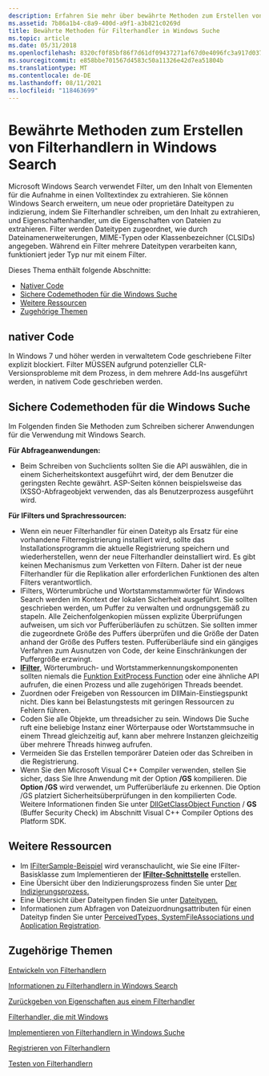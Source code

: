 ```yaml
---
description: Erfahren Sie mehr über bewährte Methoden zum Erstellen von Filterhandlern in Windows Search. Die Suche verwendet Filter, um Elemente für die Aufnahme in einen Volltextindex zu extrahieren.
ms.assetid: 7b86a1b4-c8a9-400d-a9f1-a3b821c0269d
title: Bewährte Methoden für Filterhandler in Windows Suche
ms.topic: article
ms.date: 05/31/2018
ms.openlocfilehash: 8320cf0f85bf86f7d61df09437271af67d0e4096fc3a917d037914854c9bad3d
ms.sourcegitcommit: e858bbe701567d4583c50a11326e42d7ea51804b
ms.translationtype: MT
ms.contentlocale: de-DE
ms.lasthandoff: 08/11/2021
ms.locfileid: "118463699"
---
```

# <a name="best-practices-for-creating-filter-handlers-in-windows-search"></a>Bewährte Methoden zum Erstellen von Filterhandlern in Windows Search

Microsoft Windows Search verwendet Filter, um den Inhalt von Elementen für die Aufnahme in einen Volltextindex zu extrahieren. Sie können Windows Search erweitern, um neue oder proprietäre Dateitypen zu indizierung, indem Sie Filterhandler schreiben, um den Inhalt zu extrahieren, und Eigenschaftenhandler, um die Eigenschaften von Dateien zu extrahieren. Filter werden Dateitypen zugeordnet, wie durch Dateinamenerweiterungen, MIME-Typen oder Klassenbezeichner (CLSIDs) angegeben. Während ein Filter mehrere Dateitypen verarbeiten kann, funktioniert jeder Typ nur mit einem Filter.

Dieses Thema enthält folgende Abschnitte:

-   [Nativer Code](#native-code)
-   [Sichere Codemethoden für die Windows Suche](#secure-code-practices-for-windows-search)
-   [Weitere Ressourcen](#additional-resources)
-   [Zugehörige Themen](#related-topics)

## <a name="native-code"></a>nativer Code

In Windows 7 und höher werden in verwaltetem Code geschriebene Filter explizit blockiert. Filter MÜSSEN aufgrund potenzieller CLR-Versionsprobleme mit dem Prozess, in dem mehrere Add-Ins ausgeführt werden, in nativem Code geschrieben werden.

## <a name="secure-code-practices-for-windows-search"></a>Sichere Codemethoden für die Windows Suche

Im Folgenden finden Sie Methoden zum Schreiben sicherer Anwendungen für die Verwendung mit Windows Search.

**Für Abfrageanwendungen:**

-   Beim Schreiben von Suchclients sollten Sie die API auswählen, die in einem Sicherheitskontext ausgeführt wird, der dem Benutzer die geringsten Rechte gewährt. ASP-Seiten können beispielsweise das IXSSO-Abfrageobjekt verwenden, das als Benutzerprozess ausgeführt wird.

**Für IFilters und Sprachressourcen:**

-   Wenn ein neuer Filterhandler für einen Dateityp als Ersatz für eine vorhandene Filterregistrierung installiert wird, sollte das Installationsprogramm die aktuelle Registrierung speichern und wiederherstellen, wenn der neue Filterhandler deinstalliert wird. Es gibt keinen Mechanismus zum Verketten von Filtern. Daher ist der neue Filterhandler für die Replikation aller erforderlichen Funktionen des alten Filters verantwortlich.
-   IFilters, Wörterumbrüche und Wortstammstammwörter für Windows Search werden im Kontext der lokalen Sicherheit ausgeführt. Sie sollten geschrieben werden, um Puffer zu verwalten und ordnungsgemäß zu stapeln. Alle Zeichenfolgenkopien müssen explizite Überprüfungen aufweisen, um sich vor Pufferüberläufen zu schützen. Sie sollten immer die zugeordnete Größe des Puffers überprüfen und die Größe der Daten anhand der Größe des Puffers testen. Pufferüberläufe sind ein gängiges Verfahren zum Ausnutzen von Code, der keine Einschränkungen der Puffergröße erzwingt.
-   [**IFilter**](/windows/win32/api/filter/nn-filter-ifilter), Wörterumbruch- und Wortstammerkennungskomponenten sollten niemals die [Funktion ExitProcess Function](/windows/win32/api/processthreadsapi/nf-processthreadsapi-exitprocess) oder eine ähnliche API aufrufen, die einen Prozess und alle zugehörigen Threads beendet.
-   Zuordnen oder Freigeben von Ressourcen im DllMain-Einstiegspunkt nicht. Dies kann bei Belastungstests mit geringen Ressourcen zu Fehlern führen.
-   Coden Sie alle Objekte, um threadsicher zu sein. Windows Die Suche ruft eine beliebige Instanz einer Wörterpause oder Wortstammsuche in einem Thread gleichzeitig auf, kann aber mehrere Instanzen gleichzeitig über mehrere Threads hinweg aufrufen.
-   Vermeiden Sie das Erstellen temporärer Dateien oder das Schreiben in die Registrierung.
-   Wenn Sie den Microsoft Visual C++ Compiler verwenden, stellen Sie sicher, dass Sie Ihre Anwendung mit der Option **/GS** kompilieren. Die **Option /GS** wird verwendet, um Pufferüberläufe zu erkennen. Die Option /GS platziert Sicherheitsüberprüfungen in den kompilierten Code. Weitere Informationen finden Sie unter [DllGetClassObject Function](https://msdn.microsoft.com/library/8dbf701c(vs.71).aspx)  / **GS** (Buffer Security Check) im Abschnitt Visual C++ Compiler Options des Platform SDK.

## <a name="additional-resources"></a>Weitere Ressourcen

-   Im [IFilterSample-Beispiel](https://github.com/microsoft/Windows-classic-samples/tree/master/Samples/Win7Samples/winui/WindowsSearch/IFilterSample) wird veranschaulicht, wie Sie eine IFilter-Basisklasse zum Implementieren der [**IFilter-Schnittstelle**](/windows/win32/api/filter/nn-filter-ifilter) erstellen.
-   Eine Übersicht über den Indizierungsprozess finden Sie unter [Der Indizierungsprozess.](-search-indexing-process-overview.md)
-   Eine Übersicht über Dateitypen finden Sie unter [Dateitypen.](../shell/fa-file-types.md)
-   Informationen zum Abfragen von Dateizuordnungsattributen für einen Dateityp finden Sie unter [PerceivedTypes, SystemFileAssociations und Application Registration](/previous-versions/windows/desktop/legacy/cc144150(v=vs.85)).

## <a name="related-topics"></a>Zugehörige Themen

<dl> <dt>

[Entwickeln von Filterhandlern](-search-ifilter-conceptual.md)
</dt> <dt>

[Informationen zu Filterhandlern in Windows Search](-search-ifilter-about.md)
</dt> <dt>

[Zurückgeben von Eigenschaften aus einem Filterhandler](-search-ifilter-property-filtering.md)
</dt> <dt>

[Filterhandler, die mit Windows](-search-ifilter-implementations.md)
</dt> <dt>

[Implementieren von Filterhandlern in Windows Suche](-search-ifilter-constructing-filters.md)
</dt> <dt>

[Registrieren von Filterhandlern](-search-ifilter-registering-filters.md)
</dt> <dt>

[Testen von Filterhandlern](-search-ifilter-testing-filters.md)
</dt> </dl>

 

 

